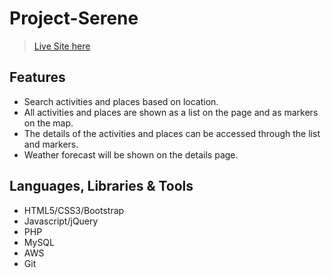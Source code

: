 # Project-Serene
> [Live Site here](http://serene.tk)
## Features
* Search activities and places based on location.
* All activities and places are shown as a list on the page and as markers on the map.
* The details of the activities and places can be accessed through the list and markers.
* Weather forecast will be shown on the details page.

## Languages, Libraries & Tools
* HTML5/CSS3/Bootstrap
* Javascript/jQuery
* PHP
* MySQL
* AWS
* Git
